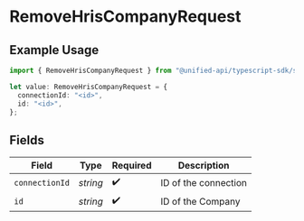 # RemoveHrisCompanyRequest

## Example Usage

```typescript
import { RemoveHrisCompanyRequest } from "@unified-api/typescript-sdk/sdk/models/operations";

let value: RemoveHrisCompanyRequest = {
  connectionId: "<id>",
  id: "<id>",
};
```

## Fields

| Field                | Type                 | Required             | Description          |
| -------------------- | -------------------- | -------------------- | -------------------- |
| `connectionId`       | *string*             | :heavy_check_mark:   | ID of the connection |
| `id`                 | *string*             | :heavy_check_mark:   | ID of the Company    |